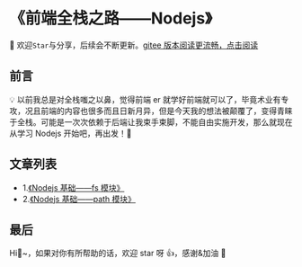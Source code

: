 # 《前端全栈之路——Nodejs》

🚀 欢迎`Star`与分享，后续会不断更新。[gitee 版本阅读更流畅，点击阅读](https://gitee.com/ylyubook/node-start)

## 前言

💡 以前我总是对全栈嗤之以鼻，觉得前端 er 就学好前端就可以了，毕竟术业有专攻，况且前端的内容也很多而且日新月异，但是今天我的想法被颠覆了，变得青睐于全栈。可能是一次次依赖于后端让我束手束脚，不能自由实施开发，那么就现在从学习 Nodejs 开始吧，再出发！💪

<!-- <b><details><summary>💡 前言</summary></b> -->

<!-- <b><details><summary>📜 Nodejs 开端篇 + fs 模块</summary></b> -->

## 文章列表

- 1.[《Nodejs 基础——fs 模块》](./pages/start-fs.md)
- 2.[《Nodejs 基础——path 模块》](./pages/path.md)

## 最后

Hi👬~，如果对你有所帮助的话，欢迎 star 呀 👍，感谢&加油 💪
